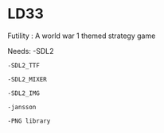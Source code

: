 # LD33
Futility : A world war 1 themed strategy game

Needs:
	-SDL2
	
	-SDL2_TTF
	
	-SDL2_MIXER
	
	-SDL2_IMG
	
	-jansson
	
	-PNG library